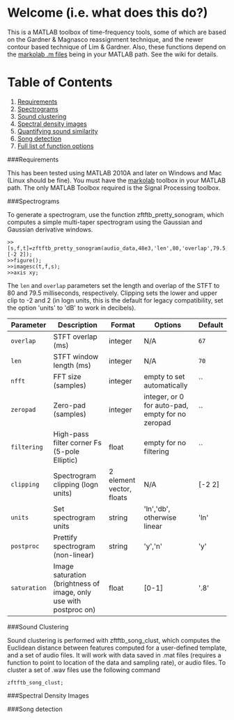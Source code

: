 # Welcome (i.e. what does this do?)

This is a MATLAB toolbox of time-frequency tools, some of which are based on the Gardner & Magnasco reassignment technique, and the newer contour based technique of Lim & Gardner.  Also, these functions depend on the [markolab .m files](https://github.com/jmarkow/markolab) being in your MATLAB path.  See the wiki for details.

# Table of Contents

1. [Requirements](#requirements)
2. [Spectrograms](#spectrograms)
3. [Sound clustering](#sound-clustering)
4. [Spectral density images](#spectral-density-images)
5. [Quantifying sound similarity](#sound-similarity)
6. [Song detection](#song-detection)
6. [Full list of function options](#full-options)

###Requirements

This has been tested using MATLAB 2010A and later on Windows and Mac (Linux should be fine). You must have the [markolab](https://github.com/jmarkow/markolab) toolbox in your MATLAB path. The only MATLAB Toolbox required is the Signal Processing toolbox.

###Spectrograms

To generate a spectrogram, use the function zftftb_pretty_sonogram, which computes a simple multi-taper spectrogram using the Gaussian and Gaussian derivative windows.

```
>>[s,f,t]=zftftb_pretty_sonogram(audio_data,48e3,'len',80,'overlap',79.5,'clipping',[-2 2]);
>>figure();
>>imagesc(t,f,s);
>>axis xy;
```

The `len` and `overlap` parameters set the length and overlap of the STFT to 80 and 79.5 milliseconds, respectively.  Clipping sets the lower and upper clip to -2 and 2 (in logn units, this is the default for legacy compatibility, set the option 'units' to 'dB' to work in decibels).

| Parameter | Description | Format | Options | Default |
|-----------|-------------|--------|---------|---------|
| `overlap` | STFT overlap (ms) | integer | N/A | `67` |
| `len` | STFT window length (ms) | integer | N/A | `70` |
| `nfft` | FFT size (samples) | integer | empty to set automatically | `` |
| `zeropad` | Zero-pad (samples)| integer | integer, or 0 for auto-pad, empty for no zeropad | `` |
| `filtering` | High-pass filter corner Fs (5-pole Elliptic) | float | empty for no filtering | `` |
| `clipping` | Spectrogram clipping (logn units) | 2 element vector, floats | N/A | [-2 2] |
| `units` | Set spectrogram units | string | 'ln','db', otherwise linear | 'ln' |
| `postproc` | Prettify spectrogram (non-linear) | string | 'y','n' | 'y' |
| `saturation` | Image saturation (brightness of image, only use with postproc on) | float | [0-1] | '.8' |


###Sound Clustering

Sound clustering is performed with zftftb_song_clust, which computes the Euclidean distance between features computed for a user-defined template, and a set of audio files.  It will work with data saved in .mat files (requires a function to point to location of the data and sampling rate), or audio files.  To cluster a set of .wav files use the following command

```
zftftb_song_clust;
```

###Spectral Density Images

###Song detection
